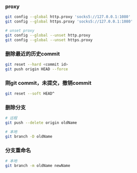 ### proxy
```bash
git config --global http.proxy 'socks5://127.0.0.1:1080'
git config --global https.proxy 'socks5://127.0.0.1:1080'

# unset proxy
git config --global --unset http.proxy
git config --global --unset https.proxy
```

### 删除最近的历史commit
```bash
git reset --hard <commit id>
git push origin HEAD --force
```

### 刚git commit，未提交，撤销commit
```bash
git reset --soft HEAD^
```

### 删除分支
```bash
# 远程
git push --delete origin oldName

# 本地
git branch -D oldName
```

### 分支重命名
```bash
# 本地
git branch -m oldName newName
```
